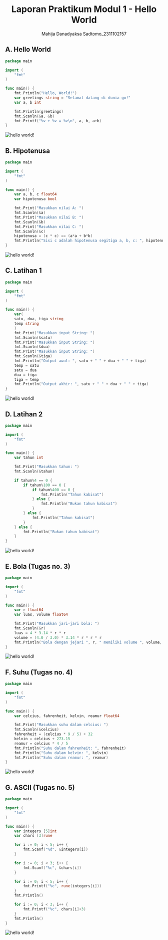 # <h1 align="center">Laporan Praktikum Modul 1 - Hello World</h1>
<p align="center">Mahija Danadyaksa Sadtomo_2311102157</p>

## A. Hello World

```go
package main

import (
	"fmt"
)

func main() {
	fmt.Println("Hello, World!")
	var greetings string = "Selamat datang di dunia go!"
	var a, b int

	fmt.Println(greetings)
	fmt.Scanln(&a, &b)
	fmt.Printf("%v + %v = %v\n", a, b, a+b)
}
```
![hello world!](assets/p1.png)

## B. Hipotenusa

```go
package main

import (
	"fmt"
)

func main() {
	var a, b, c float64
	var hipotenusa bool

	fmt.Print("Masukkan nilai A: ")
	fmt.Scanln(&a)
	fmt.Print("Masukkan nilai B: ")
	fmt.Scanln(&b)
	fmt.Print("Masukkan nilai C: ")
	fmt.Scanln(&c)
	hipotenusa = (c * c) == (a*a + b*b)
	fmt.Println("Sisi c adalah hipotenusa segitiga a, b, c: ", hipotenusa)
}
```
![hello world!](assets/p2.png)

## C. Latihan 1

```go
package main

import (
	"fmt"
)

func main() {
	var(
	satu, dua, tiga string
	temp string
	)
	fmt.Print("Masukkan input String: ")
	fmt.Scanln(&satu)
	fmt.Print("Masukkan input String: ")
	fmt.Scanln(&dua)
	fmt.Print("Masukkan input String: ")
	fmt.Scanln(&tiga)
	fmt.Println("Output awal: ", satu + " " + dua + " " + tiga)
	temp = satu
	satu = dua
	dua = tiga
	tiga = temp
	fmt.Println("Output akhir: ", satu + " " + dua + " " + tiga)
}
```
![hello world!](assets/p3.png)

## D. Latihan 2

```go
package main

import (
	"fmt"
)

func main() {
	var tahun int

	fmt.Print("Masukkan tahun: ")
	fmt.Scanln(&tahun)

	if tahun%4 == 0 {
		if tahun%100 == 0 {
			if tahun%400 == 0 {
				fmt.Println("Tahun kabisat")
			} else {
				fmt.Println("Bukan tahun kabisat")
			}
		} else {
			fmt.Println("Tahun kabisat")
		}
	} else {
		fmt.Println("Bukan tahun kabisat")
	}
}
```
![hello world!](assets/p4.png)

## E. Bola (Tugas no. 3)

```go
package main

import (
	"fmt"
)

func main() {
	var r float64
	var luas, volume float64

	fmt.Print("Masukkan jari-jari bola: ")
	fmt.Scanln(&r)
	luas = 4 * 3.14 * r * r
	volume = (4.0 / 3.0) * 3.14 * r * r * r
	fmt.Println("Bola dengan jejari ", r, " memiliki volume ", volume, " dan luas kulit ", luas)
}
```
![hello world!](assets/t1.png)

## F. Suhu (Tugas no. 4)

```go
package main

import (
	"fmt"
)

func main() {
	var celcius, fahrenheit, kelvin, reamur float64

	fmt.Print("Masukkan suhu dalam celcius: ")
	fmt.Scanln(&celcius)
	fahrenheit = (celcius * 9 / 5) + 32
	kelvin = celcius + 273.15
	reamur = celcius * 4 / 5
	fmt.Println("Suhu dalam fahrenheit: ", fahrenheit)
	fmt.Println("Suhu dalam kelvin: ", kelvin)
	fmt.Println("Suhu dalam reamur: ", reamur)
}
```
![hello world!](assets/t2.png)

## G. ASCII (Tugas no. 5)

```go
package main

import (
	"fmt"
)

func main() {
	var integers [5]int
	var chars [3]rune

	for i := 0; i < 5; i++ {
		fmt.Scanf("%d", &integers[i])
	}

	for i := 0; i < 3; i++ {
		fmt.Scanf("%c", &chars[i])
	}

	for i := 0; i < 5; i++ {
		fmt.Printf("%c", rune(integers[i]))
	}
	fmt.Println()

	for i := 0; i < 3; i++ {
		fmt.Printf("%c", chars[i]+3)
	}
	fmt.Println()
}
```
![hello world!](assets/t3.png)
